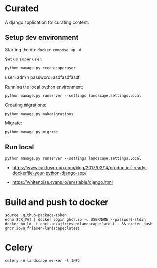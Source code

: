 # Curated

A django application for curating content.

## Setup dev environment

Starting the db:
`docker compose up -d`

Set up super user:

`python manage.py createsuperuser`

user=admin
password=asdfasdfasdf

Running the local python environment:

```
python manage.py runserver --settings landscape.settings.local
```

Creating migrations:

`python manage.py makemigrations`

Migrate:

`python manage.py migrate`

## Run local 

`python manage.py runserver --settings landscape.settings.local`




- https://www.caktusgroup.com/blog/2017/03/14/production-ready-dockerfile-your-python-django-app/

- https://whitenoise.evans.io/en/stable/django.html

# Build and push to docker

```
source .github-package-token 
echo $CR_PAT | docker login ghcr.io -u USERNAME --password-stdin
docker build -t ghcr.io/ajfriesen/landscape:latest . && docker push ghcr.io/ajfriesen/landscape:latest
```

# Celery

`celery -A landscape worker -l INFO`